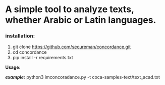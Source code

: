 # A simple tool to analyze texts, whether Arabic or Latin languages. 
### installation: 
   1. git clone https://github.com/secureman/concordance.git
   2. cd concordance
   3. pip install -r requirements.txt

**Usage:**
   
   ***example:*** python3 imconcoradance.py -t coca-samples-text/text_acad.txt 
 


